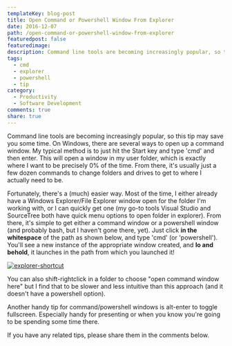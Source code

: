 ```yaml
---
templateKey: blog-post
title: Open Command or Powershell Window From Explorer
date: 2016-12-07
path: /open-command-or-powershell-window-from-explorer
featuredpost: false
featuredimage: 
description: Command line tools are becoming increasingly popular, so this tip may save you some time. On Windows, there are several ways to open up a command window. My typical method is to just hit the Start key and type 'cmd' and then enter. This will open a window in my user folder, which is exactly where I want to be precisely 0% of the time. From there, it's usually just a few dozen commands to change folders and drives to get to where I actually need to be.
tags:
  - cmd
  - explorer
  - powershell
  - tip
category:
  - Productivity
  - Software Development
comments: true
share: true
---
```


Command line tools are becoming increasingly popular, so this tip may save you some time. On Windows, there are several ways to open up a command window. My typical method is to just hit the Start key and type 'cmd' and then enter. This will open a window in my user folder, which is exactly where I want to be precisely 0% of the time. From there, it's usually just a few dozen commands to change folders and drives to get to where I actually need to be.

Fortunately, there's a (much) easier way. Most of the time, I either already have a Windows Explorer/File Explorer window open for the folder I'm working with, or I can quickly get one (my go-to tools Visual Studio and SourceTree both have quick menu options to open folder in explorer). From there, it's simple to get either a command window or a powershell window (and probably bash, but I haven't gone there, yet). Just click **in the whitespace** of the path as shown below, and type 'cmd' (or 'powershell'). You'll see a new instance of the appropriate window created, and **lo and behold**, it launches in the path from which you launched it!

[![explorer-shortcut](/img/explorer-shortcut.gif)](/img/explorer-shortcut.gif)

You can also shift-rightclick in a folder to choose "open command window here" but I find that to be slower and less intuitive than this approach (and it doesn't have a powershell option).

Another handy tip for command/powershell windows is alt-enter to toggle fullscreen. Especially handy for presenting or when you know you're going to be spending some time there.

If you have any related tips, please share them in the comments below.
